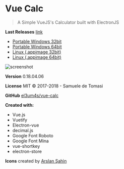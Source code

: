 # Vue Calc

> A Simple VueJS's Calculator built with ElectronJS

**Last Releases** [link](https://github.com/el3um4s/vue-calc/releases)
  - [Portable Windows 32bit](https://github.com/el3um4s/vue-calc/releases/download/v0.18.04.15/vue-calc-32bit.exe)
  - [Portable Windows 64bit](https://github.com/el3um4s/vue-calc/releases/download/v0.18.04.15/vue-calc-64bit.exe)
  - [Linux (.appimage 32bit)](https://github.com/el3um4s/vue-calc/releases/download/v0.18.04.15/vue-calc-i386.AppImage)
  - [Linux (.appimage 64bit)](https://github.com/el3um4s/vue-calc/releases/download/v0.18.04.15/vue-calc-x86_64.AppImage)

![screenshot](https://raw.githubusercontent.com/el3um4s/vue-calc/master/altro/screenshot.JPG)

**Version** 0.18.04.06

**License** MIT © 2017-2018 - Samuele de Tomasi

**GitHub** [el3um4s/vue-calc](https://github.com/el3um4s/vue-calc/)

**Created with:**
  - Vue.js
  - Vuetify
  - Electron-vue
  - decimal.js
  - Google Font Roboto
  - Google Font Mina
  - vue-shortkey
  - electron-store
  
**Icons** created by [Arslan Şahìn](https://twitter.com/arslansahin)
